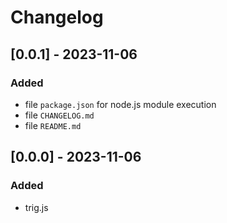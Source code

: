 # Changelog

## [0.0.1] - 2023-11-06
### Added

- file `package.json` for node.js module execution
- file `CHANGELOG.md`
- file `README.md`

## [0.0.0] - 2023-11-06
### Added

- trig.js
